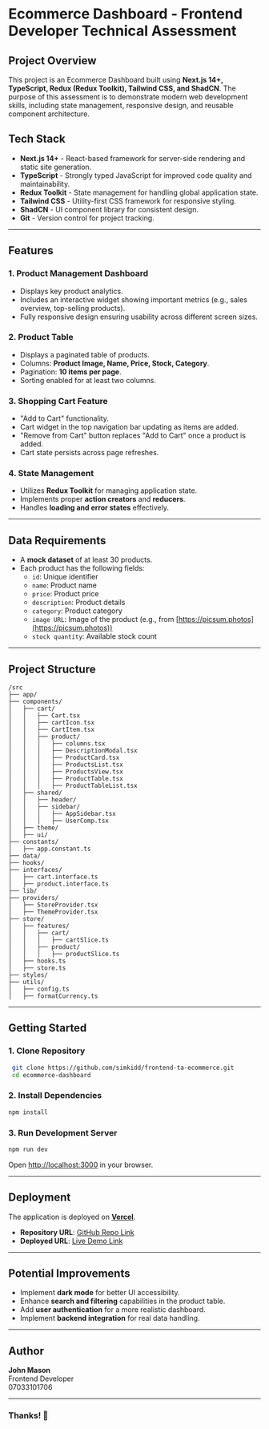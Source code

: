 # Ecommerce Dashboard - Frontend Developer Technical Assessment

## Project Overview

This project is an Ecommerce Dashboard built using **Next.js 14+, TypeScript, Redux (Redux Toolkit), Tailwind CSS, and ShadCN**. The purpose of this assessment is to demonstrate modern web development skills, including state management, responsive design, and reusable component architecture.

## Tech Stack

- **Next.js 14+** - React-based framework for server-side rendering and static site generation.
- **TypeScript** - Strongly typed JavaScript for improved code quality and maintainability.
- **Redux Toolkit** - State management for handling global application state.
- **Tailwind CSS** - Utility-first CSS framework for responsive styling.
- **ShadCN** - UI component library for consistent design.
- **Git** - Version control for project tracking.

---

## Features

### 1. **Product Management Dashboard**

- Displays key product analytics.
- Includes an interactive widget showing important metrics (e.g., sales overview, top-selling products).
- Fully responsive design ensuring usability across different screen sizes.

### 2. **Product Table**

- Displays a paginated table of products.
- Columns: **Product Image, Name, Price, Stock, Category**.
- Pagination: **10 items per page**.
- Sorting enabled for at least two columns.

### 3. **Shopping Cart Feature**

- "Add to Cart" functionality.
- Cart widget in the top navigation bar updating as items are added.
- "Remove from Cart" button replaces "Add to Cart" once a product is added.
- Cart state persists across page refreshes.

### 4. **State Management**

- Utilizes **Redux Toolkit** for managing application state.
- Implements proper **action creators** and **reducers**.
- Handles **loading and error states** effectively.

---

## Data Requirements

- A **mock dataset** of at least 30 products.
- Each product has the following fields:
  - `id`: Unique identifier
  - `name`: Product name
  - `price`: Product price
  - `description`: Product details
  - `category`: Product category
  - `image URL`: Image of the product (e.g., from [https://picsum.photos](https://picsum.photos))
  - `stock quantity`: Available stock count

---

## Project Structure

```
/src
├── app/
├── components/
│   ├── cart/
│   │   ├── Cart.tsx
│   │   ├── cartIcon.tsx
│   │   ├── CartItem.tsx
│   │   ├── product/
│   │   │   ├── columns.tsx
│   │   │   ├── DescriptionModal.tsx
│   │   │   ├── ProductCard.tsx
│   │   │   ├── ProductsList.tsx
│   │   │   ├── ProductsView.tsx
│   │   │   ├── ProductTable.tsx
│   │   │   ├── ProductTableList.tsx
│   ├── shared/
│   │   ├── header/
│   │   ├── sidebar/
│   │   │   ├── AppSidebar.tsx
│   │   │   ├── UserComp.tsx
│   ├── theme/
│   ├── ui/
├── constants/
│   ├── app.constant.ts
├── data/
├── hooks/
├── interfaces/
│   ├── cart.interface.ts
│   ├── product.interface.ts
├── lib/
├── providers/
│   ├── StoreProvider.tsx
│   ├── ThemeProvider.tsx
├── store/
│   ├── features/
│   │   ├── cart/
│   │   │   ├── cartSlice.ts
│   │   ├── product/
│   │   │   ├── productSlice.ts
│   ├── hooks.ts
│   ├── store.ts
├── styles/
├── utils/
│   ├── config.ts
│   ├── formatCurrency.ts
```

---

## Getting Started

### 1. **Clone Repository**

```bash
 git clone https://github.com/simkidd/frontend-ta-ecommerce.git
 cd ecommerce-dashboard
```

### 2. **Install Dependencies**

```bash
npm install 
```

### 3. **Run Development Server**

```bash
npm run dev  
```

Open [http://localhost:3000](http://localhost:3000) in your browser.

---

## Deployment

The application is deployed on [**Vercel**](https://vercel.com/).

- **Repository URL**: [GitHub Repo Link](https://github.com/simkidd/frontend-ta-ecommerce)
- **Deployed URL**: [Live Demo Link](https://frontend-ta-ecommerce.vercel.app/)

---


## Potential Improvements

- Implement **dark mode** for better UI accessibility.
- Enhance **search and filtering** capabilities in the product table.
- Add **user authentication** for a more realistic dashboard.
- Implement **backend integration** for real data handling.

---


## Author

**John Mason**\
Frontend Developer\
07033101706

---

### Thanks! 🚀

